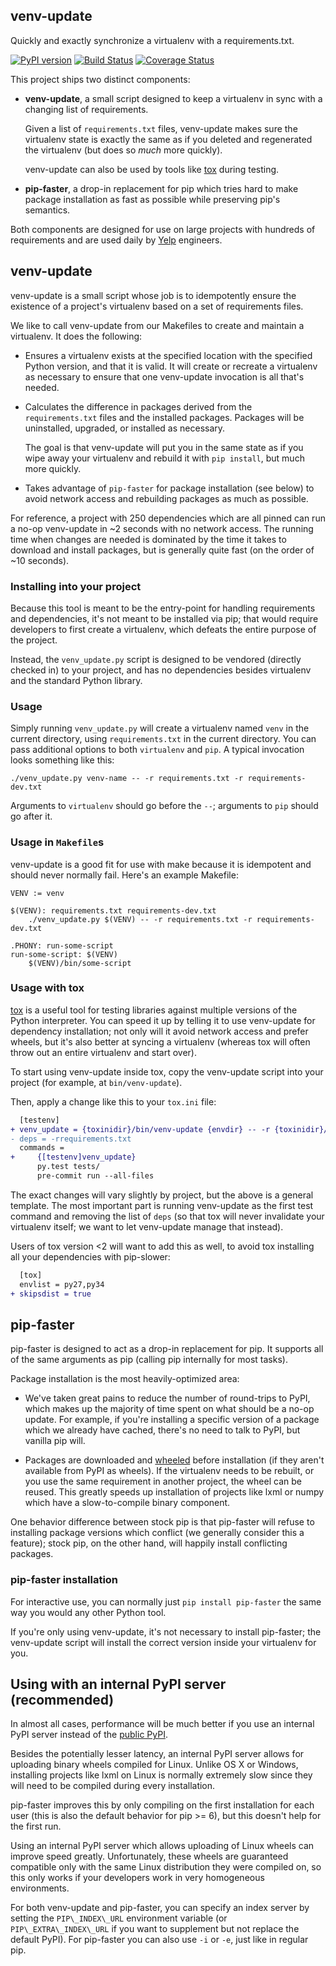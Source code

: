 venv-update
--------
Quickly and exactly synchronize a virtualenv with a requirements.txt.

[![PyPI version](https://badge.fury.io/py/venv-update.svg)](https://pypi.python.org/pypi/venv-update)
[![Build Status](https://travis-ci.org/Yelp/venv-update.svg?branch=master)](https://travis-ci.org/Yelp/venv-update)
[![Coverage Status](https://codecov.io/github/Yelp/venv-update/coverage.svg?branch=master)](https://codecov.io/github/Yelp/venv-update?branch=master)


This project ships two distinct components:

* **venv-update**, a small script designed to keep a virtualenv in sync with a
  changing list of requirements.

  Given a list of `requirements.txt` files, venv-update makes sure the
  virtualenv state is exactly the same as if you deleted and regenerated the
  virtualenv (but does so *much* more quickly).

  venv-update can also be used by tools like [tox][tox] during testing.

* **pip-faster**, a drop-in replacement for pip which tries hard to make package
  installation as fast as possible while preserving pip's semantics.

Both components are designed for use on large projects with hundreds of
requirements and are used daily by [Yelp][yelp] engineers.


## venv-update

venv-update is a small script whose job is to idempotently ensure the existence
of a project's virtualenv based on a set of requirements files.

We like to call venv-update from our Makefiles to create and maintain a
virtualenv. It does the following:

* Ensures a virtualenv exists at the specified location with the specified
  Python version, and that it is valid. It will create or recreate a virtualenv
  as necessary to ensure that one venv-update invocation is all that's needed.

* Calculates the difference in packages derived from the `requirements.txt`
  files and the installed packages. Packages will be uninstalled, upgraded, or
  installed as necessary.

  The goal is that venv-update will put you in the same state as if you wipe
  away your virtualenv and rebuild it with `pip install`, but much more
  quickly.

* Takes advantage of `pip-faster` for package installation (see below) to avoid
  network access and rebuilding packages as much as possible.

For reference, a project with 250 dependencies which are all pinned can run a
no-op venv-update in ~2 seconds with no network access. The running time when
changes are needed is dominated by the time it takes to download and install
packages, but is generally quite fast (on the order of ~10 seconds).


### Installing into your project

Because this tool is meant to be the entry-point for handling requirements and
dependencies, it's not meant to be installed via pip; that would require
developers to first create a virtualenv, which defeats the entire purpose of
the project.

Instead, the `venv_update.py` script is designed to be vendored (directly
checked in) to your project, and has no dependencies besides virtualenv and the
standard Python library.


### Usage

Simply running `venv_update.py` will create a virtualenv named `venv` in the
current directory, using `requirements.txt` in the current directory. You can
pass additional options to both `virtualenv` and `pip`. A typical invocation
looks something like this:

    ./venv_update.py venv-name -- -r requirements.txt -r requirements-dev.txt

Arguments to `virtualenv` should go before the `--`; arguments to `pip` should
go after it.


### Usage in `Makefile`s

venv-update is a good fit for use with make because it is idempotent and should
never normally fail. Here's an example Makefile:

```make
VENV := venv

$(VENV): requirements.txt requirements-dev.txt
    ./venv_update.py $(VENV) -- -r requirements.txt -r requirements-dev.txt

.PHONY: run-some-script
run-some-script: $(VENV)
    $(VENV)/bin/some-script
```


### Usage with tox

[tox][tox] is a useful tool for testing libraries against multiple versions of
the Python interpreter. You can speed it up by telling it to use venv-update
for dependency installation; not only will it avoid network access and prefer
wheels, but it's also better at syncing a virtualenv (whereas tox will often
throw out an entire virtualenv and start over).

To start using venv-update inside tox, copy the venv-update script into
your project (for example, at `bin/venv-update`).

Then, apply a change like this to your `tox.ini` file:

```patch
  [testenv]
+ venv_update = {toxinidir}/bin/venv-update {envdir} -- -r {toxinidir}/requirements.txt -e {toxinidir}
- deps = -rrequirements.txt
  commands =
+     {[testenv]venv_update}
      py.test tests/
      pre-commit run --all-files
```

The exact changes will vary slightly by project, but the above is a general
template. The most important part is running venv-update as the first test
command and removing the list of `deps` (so that tox will never invalidate
your virtualenv itself; we want to let venv-update manage that instead).

Users of tox version <2 will want to add this as well, to avoid tox installing
all your dependencies with pip-slower:

```patch
  [tox]
  envlist = py27,py34
+ skipsdist = true
```


## pip-faster

pip-faster is designed to act as a drop-in replacement for pip. It supports all
of the same arguments as pip (calling pip internally for most tasks).

Package installation is the most heavily-optimized area:

* We've taken great pains to reduce the number of round-trips to PyPI, which
  makes up the majority of time spent on what should be a no-op update. For
  example, if you're installing a specific version of a package which we
  already have cached, there's no need to talk to PyPI, but vanilla pip will.

* Packages are downloaded and [wheeled][wheel] before installation (if they
  aren't available from PyPI as wheels). If the virtualenv needs to be rebuilt,
  or you use the same requirement in another project, the wheel can be reused.
  This greatly speeds up installation of projects like lxml or numpy which have
  a slow-to-compile binary component.

One behavior difference between stock pip is that pip-faster will refuse to
installing package versions which conflict (we generally consider this a
feature); stock pip, on the other hand, will happily install conflicting
packages.


### pip-faster installation

For interactive use, you can normally just `pip install pip-faster` the same
way you would any other Python tool.

If you're only using venv-update, it's not necessary to install pip-faster; the
venv-update script will install the correct version inside your virtualenv for
you.


## Using with an internal PyPI server (recommended)

In almost all cases, performance will be much better if you use an internal
PyPI server instead of the [public PyPI][pypi].

Besides the potentially lesser latency, an internal PyPI server allows for
uploading binary wheels compiled for Linux. Unlike OS X or Windows, installing
projects like lxml on Linux is normally extremely slow since they will need to
be compiled during every installation.

pip-faster improves this by only compiling on the first installation for each
user (this is also the default behavior for pip >= 6), but this doesn't help
for the first run.

Using an internal PyPI server which allows uploading of Linux wheels can
improve speed greatly. Unfortunately, these wheels are guaranteed compatible
only with the same Linux distribution they were compiled on, so this only works
if your developers work in very homogeneous environments.

For both venv-update and pip-faster, you can specify an index server by setting
the `PIP\_INDEX\_URL` environment variable (or `PIP\_EXTRA\_INDEX\_URL` if you
want to supplement but not replace the default PyPI). For pip-faster you can
also use `-i` or `-e`, just like in regular pip.


[pip]: https://pip.pypa.io/en/stable/
[pypi]: https://pypi.python.org/pypi
[tox]: https://tox.readthedocs.org/en/latest/
[wheel]: https://wheel.readthedocs.org/en/latest/
[yelp]: https://www.yelp.com/

<!-- vim:textwidth=79:
-->
